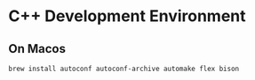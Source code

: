 # C++ Development Environment

## On Macos

``` bash
brew install autoconf autoconf-archive automake flex bison
```
